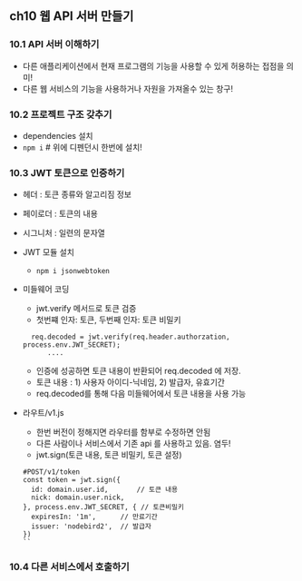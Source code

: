 ## ch10 웹 API 서버 만들기

### 10.1 API 서버 이해하기
 - 다른 애플리케이션에서 현재 프로그램의 기능을 사용할 수 있게 허용하는 접점을 의미!
 - 다른 웹 서비스의 기능을 사용하거나 자원을 가져올수 있는 창구!

### 10.2 프로젝트 구조 갖추기
  - dependencies 설치
  - `npm i` # 위에 디펜던시 한번에 설치!

### 10.3 JWT 토큰으로 인증하기
- 헤더 : 토큰 종류와 알고리짐 정보 
- 페이로더 : 토큰의 내용
- 시그니처 : 일련의 문자열
- JWT 모듈 설치
  - `npm i jsonwebtoken`

- 미들웨어 코딩
  - jwt.verify 메서드로 토큰 검증
  - 첫번쨰 인자: 토큰, 두번째 인자: 토큰 비밀키
  
  ``` 
    req.decoded = jwt.verify(req.header.authorzation, process.env.JWT_SECRET);  
        ....
  ```
  - 인증에 성공하면 토큰 내용이 반환되어 req.decoded 에 저장.
  - 토큰 내용 : 1) 사용자 아이디-닉네임, 2) 발급자, 유효기간 
  - req.decoded를 통해 다음 미들웨어에서 토큰 내용을 사용 가능

- 라우트/v1.js 
  - 한번 버전이 정해지면 라우터를 함부로 수정하면 안됨
  - 다른 사람이나 서비스에서 기존 api 를 사용하고 있음. 염두!
  - jwt.sign(토큰 내용, 토큰 비밀키, 토큰 설정)
  ```
  #POST/v1/token
  const token = jwt.sign({   
    id: domain.user.id,       // 토큰 내용
    nick: domain.user.nick,     
  }, process.env.JWT_SECRET, { // 토큰비밀키 
    expiresIn: '1m',      // 만료기간
    issuer: 'nodebird2',  // 발급자
  })
  ``

### 10.4 다른 서비스에서 호출하기
